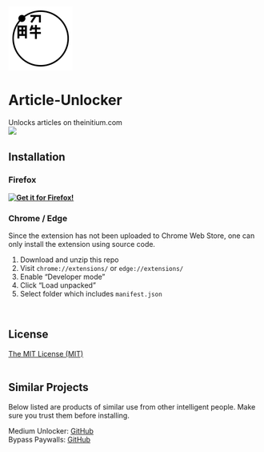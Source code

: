 ![Icon](https://github.com/YS-Wong/Article-Unlocker/blob/main/images/article_unlocker128.png)
# Article-Unlocker
Unlocks articles on theinitium.com  
<img src="https://addons.mozilla.org/user-media/previews/full/266/266108.png">
<br>

## Installation
### Firefox
**[![Get it for Firefox!](https://extensionworkshop.com/assets/img/documentation/publish/get-the-addon-178x60px.dad84b42.png)](https://addons.mozilla.org/firefox/addon/adaptive-tab-bar-color/?utm_source=github.com&utm_medium=git&utm_content=download-button&campaign=github)**  
### Chrome / Edge
Since the extension has not been uploaded to Chrome Web Store, one can only install the extension using source code.  
1. Download and unzip this repo
2. Visit `chrome://extensions/` or `edge://extensions/`
3. Enable “Developer mode”
4. Click “Load unpacked”
5. Select folder which includes `manifest.json`
<br>

## License
[The MIT License (MIT)](https://raw.githubusercontent.com/YS-Wong/Article-Unlocker/main/LICENSE)  
<br>

## Similar Projects
Below listed are products of similar use from other intelligent people. Make sure you trust them before installing.  

Medium Unlocker: [GitHub](https://github.com/und3fined/medium-unlocker)  
Bypass Paywalls: [GitHub](https://github.com/iamadamdev/bypass-paywalls-chrome)  
<br>
